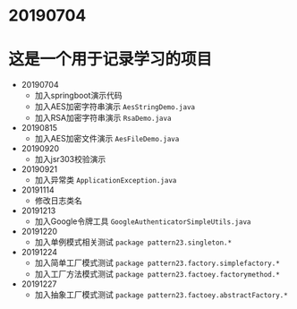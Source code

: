 # 20190704
# 这是一个用于记录学习的项目
* 20190704
    * 加入springboot演示代码
    * 加入AES加密字符串演示 `AesStringDemo.java`
    * 加入RSA加密字符串演示 `RsaDemo.java`
* 20190815
    * 加入AES加密文件演示 `AesFileDemo.java`
* 20190920
    * 加入jsr303校验演示 
* 20190921
    * 加入异常类 `ApplicationException.java`
* 20191114
    * 修改日志类名
* 20191213
    * 加入Google令牌工具 `GoogleAuthenticatorSimpleUtils.java`
* 20191220
    * 加入单例模式相关测试 `package pattern23.singleton.*`
* 20191224
    * 加入简单工厂模式测试 `package pattern23.factory.simplefactory.*`
    * 加入工厂方法模式测试 `package pattern23.factoey.factorymethod.*`
* 20191227
    * 加入抽象工厂模式测试 `package pattern23.factoey.abstractFactory.*`

